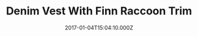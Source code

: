 ---
title: Denim Vest With Finn Raccoon  Trim
date: 2017-01-04T15:04:10.000Z
price: 695
sales_price: 295
categories: ["Vests"]
image: ["/img/uploads/2016/09/p10..png"]
---